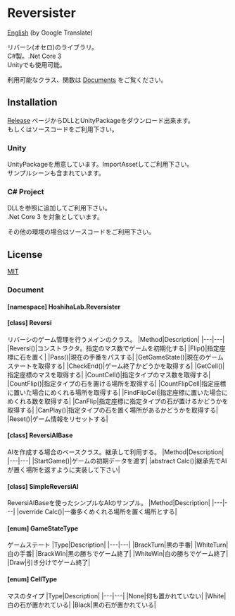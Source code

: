 # Reversister
[English](https://translate.google.com/translate?sl=ja&tl=en&u=https://github.com/HoshikawaHikari/Reversister) (by Google Translate)

リバーシ(オセロ)のライブラリ。  
C#製。.Net Core 3  
Unityでも使用可能。  

利用可能なクラス、関数は [Documents](https://github.com/HoshikawaHikari/Reversister#Document) をご覧ください。

## Installation
[Release](https://github.com/HoshikawaHikari/Reversister/releases) ページからDLLとUnityPackageをダウンロード出来ます。  
もしくはソースコードをご利用下さい。

### Unity
UnityPackageを用意しています。ImportAssetしてご利用下さい。  
サンプルシーンも含まれています。

### C# Project
DLLを参照に追加してご利用下さい。  
.Net Core 3 を対象としています。

その他の環境の場合はソースコードをご利用下さい。

## License
[MIT](https://github.com/HoshikawaHikari/Reversister/blob/main/LICENSE)

### Document

#### \[namespace] HoshihaLab.Reversister

#### \[class] Reversi
リバーシのゲーム管理を行うメインのクラス。
|Method|Description|
|---|---|
|Reversi()|コンストラクタ。指定のマス数でゲームを初期化する|
|Flip()|指定座標に石を置く|
|Pass()|現在の手番をパスする|
|GetGameState()|現在のゲームステートを取得する|
|CheckEnd()|ゲーム終了かどうかを取得する|
|GetCell()|指定座標のマスを取得する|
|CountCell()|指定タイプのマス数を取得する|
|CountFlip()|指定タイプの石を置ける場所を取得する|
|CountFlipCell|指定座標に置いた場合にめくれる場所を取得する|
|FindFlipCell|指定座標に置いた場合にめくれる数を取得する|
|CanFlip|指定座標に指定タイプの石が置けるかどうかを取得する|
|CanPlay()|指定タイプの石を置く場所があるかどうかを取得する|
|Reset()|ゲーム情報をリセットする|

#### \[class] ReversiAIBase
AIを作成する場合のベースクラス。継承して利用する。
|Method|Description|
|---|---|
|StartGame()|ゲームの初期データを渡す|
|abstract Calc()|継承先でAIが置く場所を返すように実装して下さい|

#### \[class] SimpleReversiAI
ReversiAIBaseを使ったシンプルなAIのサンプル。
|Method|Description|
|---|---|
|override Calc()|一番多くめくれる場所を置く場所とする|

#### \[enum] GameStateType
ゲームステート
|Type|Description|
|---|---|
|BrackTurn|黒の手番|
|WhiteTurn|白の手番|
|BrackWin|黒の勝ちでゲーム終了|
|WhiteWin|白の勝ちでゲーム終了|
|Draw|引き分けでゲーム終了|

#### \[enum] CellType
マスのタイプ
|Type|Description|
|---|---|
|None|何も置かれていない|
|White|白の石が置かれている|
|Black|黒の石が置かれている|
